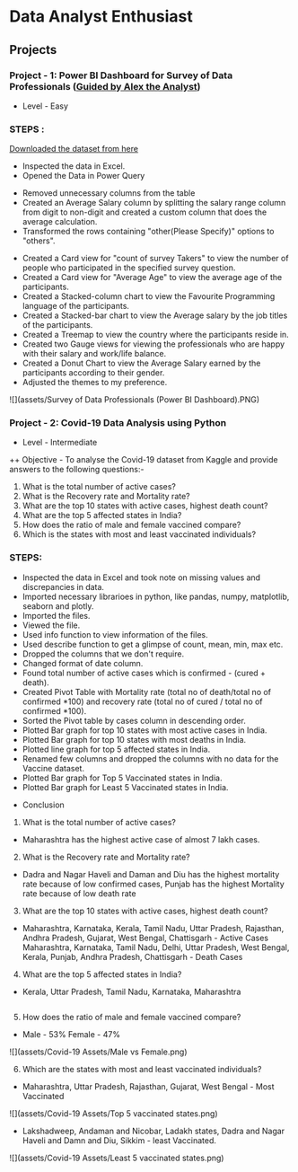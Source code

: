 # Data Analyst Enthusiast

## Projects

### Project - 1: Power BI Dashboard for Survey of Data Professionals ([Guided by Alex the Analyst](https://www.youtube.com/watch?v=pixlHHe_lNQ&t=1s&ab_channel=AlexTheAnalyst))
+ Level - Easy

### STEPS : 
[Downloaded the dataset from here](https://github.com/AlexTheAnalyst/Power-BI/blob/main/Power%20BI%20-%20Final%20Project.xlsx)
* Inspected the data in Excel.
* Opened the Data in Power Query
 - Removed unnecessary columns from the table
 - Created an Average Salary column by splitting the salary range column from digit to non-digit and created a custom column that does the average calculation.
 - Transformed the rows containing "other(Please Specify)" options to "others".
* Created a Card view for "count of survey Takers" to view the number of people who participated in the specified survey question.
* Created a Card view for "Average Age" to view the average age of the participants.
* Created a Stacked-column chart to view the Favourite Programming language of the participants.
* Created a Stacked-bar chart to view the Average salary by the job titles of the participants.
* Created a Treemap to view the country where the participants reside in.
* Created two Gauge views for viewing the professionals who are happy with their salary and work/life balance.
* Created a Donut Chart to view the Average Salary earned by the participants according to their gender.
*  Adjusted the themes to my preference.

  ![](assets/Survey of Data Professionals (Power BI Dashboard).PNG)

### Project - 2: Covid-19 Data Analysis using Python
+ Level - Intermediate

++ Objective - To analyse the Covid-19 dataset from Kaggle and provide answers to the following questions:-
1. What is the total number of active cases?
2. What is the Recovery rate and Mortality rate?
3. What are the top 10 states with active cases, highest death count?
4. What are the top 5 affected states in India?
5. How does the ratio of male and female vaccined compare?
6. Which is the states with most and least vaccinated individuals?

### STEPS:

* Inspected the data in Excel and took note on missing values and discrepancies in data.
* Imported necessary librarioes in python, like pandas, numpy, matplotlib, seaborn and plotly.
* Imported the files.
* Viewed the file.
* Used info function to view information of the files.
* Used describe function to get a glimpse of count, mean, min, max etc.
* Dropped the columns that we don't require.
* Changed format of date column.
* Found total number of active cases which is confirmed - (cured + death).
* Created Pivot Table with Mortality rate (total no of death/total no of confirmed *100) and recovery rate (total no of cured / total no of confirmed *100).
* Sorted the Pivot table by cases column in descending order.
* Plotted Bar graph for top 10 states with most active cases in India.
* Plotted Bar graph for top 10 states with most deaths in India.
* Plotted line graph for top 5 affected states in India.
* Renamed few columns and dropped the columns with no data for the Vaccine dataset.
* Plotted Bar graph for Top 5 Vaccinated states in India.
* Plotted Bar graph for Least 5 Vaccinated states in India.

+ Conclusion

1. What is the total number of active cases?
* Maharashtra has the highest active case of almost 7 lakh cases.
2. What is the Recovery rate and Mortality rate?
* Dadra and Nagar Haveli and Daman and Diu has the highest mortality rate because of low confirmed cases, Punjab has the highest Mortality rate because of low death rate
3. What are the top 10 states with active cases, highest death count?
* Maharashtra, Karnataka, Kerala, Tamil Nadu, Uttar Pradesh, Rajasthan, Andhra Pradesh, Gujarat, West Bengal, Chattisgarh - Active Cases
  Maharashtra, Karnataka, Tamil Nadu, Delhi, Uttar Pradesh, West Bengal, Kerala, Punjab, Andhra Pradesh, Chattisgarh - Death Cases
4. What are the top 5 affected states in India?
* Kerala, Uttar Pradesh, Tamil Nadu, Karnataka, Maharashtra

![]()

5. How does the ratio of male and female vaccined compare?
* Male - 53% Female - 47%
  
![](assets/Covid-19 Assets/Male vs Female.png)
  
6. Which are the states with most and least vaccinated individuals?
* Maharashtra, Uttar Pradesh, Rajasthan, Gujarat, West Bengal - Most Vaccinated

![](assets/Covid-19 Assets/Top 5 vaccinated states.png)
  
 * Lakshadweep, Andaman and Nicobar, Ladakh states, Dadra and Nagar Haveli and Damn and Diu, Sikkim - least Vaccinated.
  
 ![](assets/Covid-19 Assets/Least 5 vaccinated states.png)

